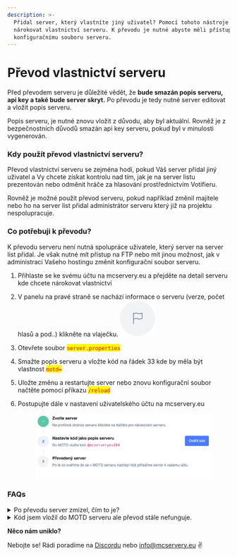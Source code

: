 ```yaml
---
description: >-
  Přidal server, který vlastníte jiný uživatel? Pomocí tohoto nástroje je možné
  nárokovat vlastnictví serveru. K převodu je nutné abyste měli přístup ke
  konfiguračnímu souboru serveru.
---
```


# Převod vlastnictví serveru

Před převodem serveru je důležité vědět, že **bude smazán popis serveru, api key a také bude server skryt.** Po převodu je tedy nutné server editovat a vložit popis serveru.

Popis serveru, je nutné znovu vložit z důvodu, aby byl aktuální. Rovněž je z bezpečnostních důvodů smazán api key serveru, pokud byl v minulosti vygenerován.

### Kdy použít převod vlastnictví serveru?

Převod vlastnictví serveru se zejména hodí, pokud Váš server přidal jiný uživatel a Vy chcete získat kontrolu nad tím, jak je na server listu prezentován nebo odměnit hráče za hlasování prostřednictvím Votifieru.

Rovněž je možné použít převod serveru, pokud například změnil majitele nebo ho na server list přidal administrátor serveru který již na projektu nespolupracuje.

### Co potřebuji k převodu?

K převodu serveru není nutná spolupráce uživatele, který server na server list přidal. Je však nutné mít přístup na FTP nebo mít jinou možnost, jak v administraci Vašeho hostingu změnit konfigurační soubor serveru.

1. Přihlaste se ke svému účtu na mcservery.eu a přejděte na detail serveru kde chcete nárokovat vlastnictví
2. V panelu na pravé straně se nachází informace o serveru (verze, počet hlasů a pod..) klikněte na vlaječku.  <img src="../.gitbook/assets/image.png" alt="" data-size="line">
3. Otevřete soubor <mark style="color:red;">`server.properties`</mark>
4. Smažte popis serveru a vložte kód na řádek 33 kde by měla být vlastnost <mark style="color:red;">`motd=`</mark>&#x20;
5. Uložte změnu a restartujte server nebo znovu konfigurační soubor načtěte pomocí příkazu <mark style="color:red;">`/reload`</mark>
6.  Postupujte dále v nastavení uživatelského účtu na mcservery.eu&#x20;

    <figure><img src="../.gitbook/assets/image (5).png" alt=""><figcaption></figcaption></figure>

### FAQs

<details>

<summary>Po převodu server zmizel, čím to je?</summary>

Převod musí potvrdit administrátor mcservery.eu. Je nutné abyste vložili popis serveru a případně nastavili Votifier. K serveru se můžete dostat ze svého uživatelského profilu.

</details>

<details>

<summary>Kód jsem vložil do MOTD serveru ale převod stále nefunguje.</summary>

V popisu serveru nesmí být v momentě ověření přítomen žádný jiný text ani znaky než samotný kód.

Pokud tomu tak je, a server byl restartován je možné, že se změna MOTD ještě neprojevila v našem systému. Zkuste znovu stisknout tlačítko „Ověřit kód“ zhruba za 5 minut.

Pokud se nepodaří server převést ani do půl hodiny kontaktujte podporu na našem [Discordu](https://discord.mcservery.eu).

</details>

**Něco nám uniklo?**

Nebojte se! Rádi poradíme na [Discordu](https://discord.mcservery.eu) nebo [info@mcservery.eu](mailto:info@mcservery.eu) ✌️
